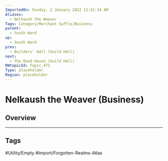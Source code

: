 ```yaml
---
ImportedOn: Sunday, 2 January 2022 11:52:34 AM
Aliases:
  - Nelkaush the Weaver
Tags: Category/Merchant Suffix/Business
parent:
  - South Ward
up:
  - South Ward
prev:
  - Builders' Hall (Guild Hall)
next:
  - The Road House (Guild Hall)
RWtopicId: Topic_472
Type: placeholder
Region: placeholder
---
```

# Nelkaush the Weaver (Business)
## Overview

---
## Tags
#Utility/Empty #Import/Forgotten-Realms-Atlas

